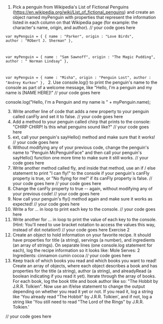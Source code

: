 1. Pick a penguin from Wikipedia's List of Fictional Penguins (https://en.wikipedia.org/wiki/List_of_fictional_penguins) and create an object named myPenguin with properties that represent the information listed in each column on that Wikipedia page (for example: the character's name, origin, and author).
// your code goes here

<code>var myPenguin = {
    {
    name : "Parker",
    origin : "Love Birds",
    author : "RObert J. Sherman"
},

var myPenguin = {
    name : "Sam Sawnoff",
    origin : "The Magic Pudding",
    author : "	Norman Lindsay"
},

var myPenguin = {
    name : "Misha",
    origin : "Penguin Lost",
    author : "Andrey Kurkov"
},
</code>
2. Use console.log() to print the penguin's name to the console as part of a welcome message, like "Hello, I'm a penguin and my name is [NAME HERE]!"
// your code goes here

console.log("Hello, I'm a Penguin and my name is " +  myPenguin.name);


3. Write another line of code that adds a new property to your penguin called canFly and set it to false.
// your code goes here
4. Add a method to your penguin called chirp that prints to the console: "CHIRP CHIRP! Is this what penguins sound like?"
// your code goes here
5. ext, call your penguin's sayHello() method and make sure that it works!
// your code goes here
6. Without modifying any of your previous code, change the penguin's name to "Penguin McPenguinFace" and then call your penguin's sayHello() function one more time to make sure it still works.
// your code goes here
7. Write another method called fly, and inside that method, use an if / else statement to print "I can fly!" to the console if your penguin's canFly property is true, or "No flying for me!" if its canFly property is false.
// your code goes here
// your code goes here
8. Change the canFly property to true -- again, without modifying any of your previous code!
// your code goes here
9. Now call your penguin's fly() method again and make sure it works as expected!
// your code goes here
10. Write a for ... in loop to print each key to the console.
// your code goes here
11. Write another for ... in loop to print the value of each key to the console. (Hint: You'll need to use bracket notation to access the values this way, instead of dot notation!)
// your code goes here
Exercise 2
12. Create an object to hold information on your favorite recipe. It should have properties for title (a string), servings (a number), and ingredients (an array of strings). On separate lines (one console.log statement for each), log the recipe information so it looks like:
Mole
Serves: 2
Ingredients:
cinnamon
cumin
cocoa
// your code goes here
13. Keep track of which books you read and which books you want to read!
Create an array of objects, where each object describes a book and has properties for the title (a string), author (a string), and alreadyRead (a boolean indicating if you read it yet). Iterate through the array of books. For each book, log the book title and book author like so: "The Hobbit by J.R.R. Tolkien". Now use an if/else statement to change the output depending on whether you read it yet or not. If you read it, log a string like 'You already read "The Hobbit" by J.R.R. Tolkien', and if not, log a string like 'You still need to read "The Lord of the Rings" by J.R.R. Tolkien.'

// your code goes here